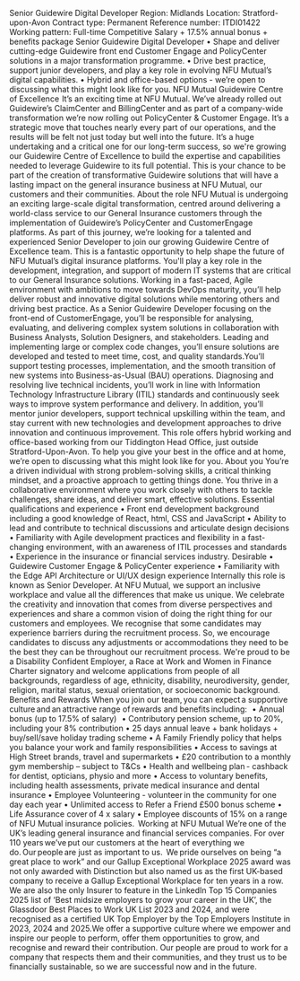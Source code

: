 Senior Guidewire Digital Developer
Region: Midlands
Location: Stratford-upon-Avon
Contract type: Permanent
Reference number: ITDI01422
Working pattern: Full-time
Competitive Salary + 17.5% annual bonus + benefits package
Senior Guidewire Digital Developer
	•	Shape and deliver cutting-edge Guidewire front end Customer Engage and PolicyCenter solutions in a major transformation programme.
	•	Drive best practice, support junior developers, and play a key role in evolving NFU Mutual’s digital capabilities.
	•	Hybrid and office-based options - we’re open to discussing what this might look like for you.
NFU Mutual Guidewire Centre of Excellence  It’s an exciting time at NFU Mutual. We’ve already rolled out Guidewire’s ClaimCenter and BillingCenter and as part of a company-wide transformation we’re now rolling out PolicyCenter & Customer Engage. It’s a strategic move that touches nearly every part of our operations, and the results will be felt not just today but well into the future. It’s a huge undertaking and a critical one for our long-term success, so we're growing our Guidewire Centre of Excellence to build the expertise and capabilities needed to leverage Guidewire to its full potential. This is your chance to be part of the creation of transformative Guidewire solutions that will have a lasting impact on the general insurance business at NFU Mutual, our customers and their communities.
About the role
NFU Mutual is undergoing an exciting large-scale digital transformation, centred around delivering a world-class service to our General Insurance customers through the implementation of Guidewire’s PolicyCenter and CustomerEngage platforms. As part of this journey, we’re looking for a talented and experienced Senior Developer to join our growing Guidewire Centre of Excellence team.
This is a fantastic opportunity to help shape the future of NFU Mutual’s digital insurance platforms. You'll play a key role in the development, integration, and support of modern IT systems that are critical to our General Insurance solutions. Working in a fast-paced, Agile environment with ambitions to move towards DevOps maturity, you’ll help deliver robust and innovative digital solutions while mentoring others and driving best practice.
As a Senior Guidewire Developer focusing on the front-end of CustomerEngage, you’ll be responsible for analysing, evaluating, and delivering complex system solutions in collaboration with Business Analysts, Solution Designers, and stakeholders. Leading and implementing large or complex code changes, you’ll ensure solutions are developed and tested to meet time, cost, and quality standards.You’ll support testing processes, implementation, and the smooth transition of new systems into Business-as-Usual (BAU) operations. Diagnosing and resolving live technical incidents, you’ll work in line with Information Technology Infrastructure Library (ITIL) standards and continuously seek ways to improve system performance and delivery.
In addition, you’ll mentor junior developers, support technical upskilling within the team, and stay current with new technologies and development approaches to drive innovation and continuous improvement.
This role offers hybrid working and office-based working from our Tiddington Head Office, just outside Stratford-Upon-Avon. To help you give your best in the office and at home, we’re open to discussing what this might look like for you.
About you
You’re a driven individual with strong problem-solving skills, a critical thinking mindset, and a proactive approach to getting things done. You thrive in a collaborative environment where you work closely with others to tackle challenges, share ideas, and deliver smart, effective solutions.
Essential qualifications and experience
	•	Front end development background including a good knowledge of React, html, CSS and JavaScript
	•	Ability to lead and contribute to technical discussions and articulate design decisions
	•	Familiarity with Agile development practices and flexibility in a fast-changing environment, with an awareness of ITIL processes and standards
	•	Experience in the insurance or financial services industry.
Desirable
	•	Guidewire Customer Engage & PolicyCenter experience
	•	Familiarity with the Edge API Architecture or UI/UX design experience
Internally this role is known as Senior Developer.
At NFU Mutual, we support an inclusive workplace and value all the differences that make us unique. We celebrate the creativity and innovation that comes from diverse perspectives and experiences and share a common vision of doing the right thing for our customers and employees.
We recognise that some candidates may experience barriers during the recruitment process. So, we encourage candidates to discuss any adjustments or accommodations they need to be the best they can be throughout our recruitment process.
We're proud to be a Disability Confident Employer, a Race at Work and Women in Finance Charter signatory and welcome applications from people of all backgrounds, regardless of age, ethnicity, disability, neurodiversity, gender, religion, marital status, sexual orientation, or socioeconomic background.
Benefits and Rewards
When you join our team, you can expect a supportive culture and an attractive range of rewards and benefits including:  
	•	Annual bonus (up to 17.5% of salary)  
	•	Contributory pension scheme, up to 20%, including your 8% contribution
	•	25 days annual leave + bank holidays + buy/sell/save holiday trading scheme
	•	A Family Friendly policy that helps you balance your work and family responsibilities
	•	Access to savings at High Street brands, travel and supermarkets
	•	£20 contribution to a monthly gym membership – subject to T&Cs
	•	Health and wellbeing plan - cashback for dentist, opticians, physio and more
	•	Access to voluntary benefits, including health assessments, private medical insurance and dental insurance
	•	Employee Volunteering - volunteer in the community for one day each year
	•	Unlimited access to Refer a Friend £500 bonus scheme
	•	Life Assurance cover of 4 x salary
	•	Employee discounts of 15% on a range of NFU Mutual insurance policies. 
Working at NFU Mutual
We’re one of the UK’s leading general insurance and financial services companies. For over 110 years we’ve put our customers at the heart of everything we do. Our people are just as important to us. 
We pride ourselves on being “a great place to work” and our Gallup Exceptional Workplace 2025 award was not only awarded with Distinction but also named us as the first UK-based company to receive a Gallup Exceptional Workplace for ten years in a row. We are also the only Insurer to feature in the LinkedIn Top 15 Companies 2025 list of ‘Best midsize employers to grow your career in the UK’, the Glassdoor Best Places to Work UK List 2023 and 2024, and were recognised as a certified UK Top Employer by the Top Employers Institute in 2023, 2024 and 2025.We offer a supportive culture where we empower and inspire our people to perform, offer them opportunities to grow, and recognise and reward their contribution. Our people are proud to work for a company that respects them and their communities, and they trust us to be financially sustainable, so we are successful now and in the future.
